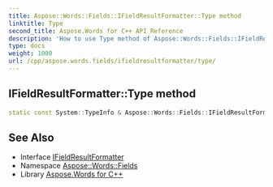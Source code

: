 ```yaml
---
title: Aspose::Words::Fields::IFieldResultFormatter::Type method
linktitle: Type
second_title: Aspose.Words for C++ API Reference
description: 'How to use Type method of Aspose::Words::Fields::IFieldResultFormatter class in C++.'
type: docs
weight: 1000
url: /cpp/aspose.words.fields/ifieldresultformatter/type/
---
```

## IFieldResultFormatter::Type method




```cpp
static const System::TypeInfo & Aspose::Words::Fields::IFieldResultFormatter::Type()
```

## See Also

* Interface [IFieldResultFormatter](../)
* Namespace [Aspose::Words::Fields](../../)
* Library [Aspose.Words for C++](../../../)
